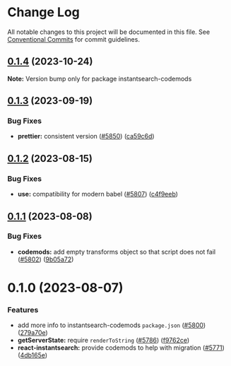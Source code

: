 # Change Log

All notable changes to this project will be documented in this file.
See [Conventional Commits](https://conventionalcommits.org) for commit guidelines.

## [0.1.4](https://github.com/algolia/instantsearch/compare/instantsearch-codemods@0.1.3...instantsearch-codemods@0.1.4) (2023-10-24)

**Note:** Version bump only for package instantsearch-codemods





## [0.1.3](https://github.com/algolia/instantsearch/compare/instantsearch-codemods@0.1.2...instantsearch-codemods@0.1.3) (2023-09-19)


### Bug Fixes

* **prettier:** consistent version ([#5850](https://github.com/algolia/instantsearch/issues/5850)) ([ca59c6d](https://github.com/algolia/instantsearch/commit/ca59c6dbd5c9eac4e2e0179a24e39bca997ae141))





## [0.1.2](https://github.com/algolia/instantsearch/compare/instantsearch-codemods@0.1.1...instantsearch-codemods@0.1.2) (2023-08-15)


### Bug Fixes

* **use:** compatibility for modern babel ([#5807](https://github.com/algolia/instantsearch/issues/5807)) ([c4f9eeb](https://github.com/algolia/instantsearch/commit/c4f9eeb49dffb9caa12acef7ffa895e30d7f06fa))





## [0.1.1](https://github.com/algolia/instantsearch/compare/instantsearch-codemods@0.1.0...instantsearch-codemods@0.1.1) (2023-08-08)


### Bug Fixes

* **codemods:** add empty transforms object so that script does not fail ([#5802](https://github.com/algolia/instantsearch/issues/5802)) ([9b05a72](https://github.com/algolia/instantsearch/commit/9b05a726c263aadf35b5a6bd5eb0cf4212496052))





# 0.1.0 (2023-08-07)


### Features

* add more info to instantsearch-codemods `package.json` ([#5800](https://github.com/algolia/instantsearch/issues/5800)) ([279a70e](https://github.com/algolia/instantsearch/commit/279a70e1358c681b862836e2549b332230d67805))
* **getServerState:** require `renderToString` ([#5786](https://github.com/algolia/instantsearch/issues/5786)) ([f9762ce](https://github.com/algolia/instantsearch/commit/f9762ce3e78e246e2633fd29bde9ec57980d7a02))
* **react-instantsearch:** provide codemods to help with migration ([#5771](https://github.com/algolia/instantsearch/issues/5771)) ([4db165e](https://github.com/algolia/instantsearch/commit/4db165e77b73714dc206e6e88cec848136f1e32f))
